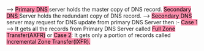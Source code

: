 --> <mark style="background: #FF5582A6;">Primary DNS </mark>server holds the master copy of DNS record. <mark style="background: #FF5582A6;">Secondary DNS </mark>Server holds the redundant copy of DNS record.
--> <mark style="background: #FF5582A6;">Secondary DNS</mark> server may request for DNS update from primary DNS Server then :- <mark style="background: #FF5582A6;">Case 1 </mark>--> It gets all the records from Primary DNS Server called <mark style="background: #FF5582A6;">Full Zone Transfer(AXFR)</mark> or <mark style="background: #FF5582A6;">Case 2</mark>: It gets only a portion of records called <mark style="background: #FF5582A6;">Incremental Zone Transfer(IXFR).</mark>